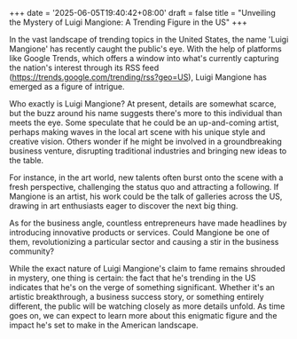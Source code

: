 +++
date = '2025-06-05T19:40:42+08:00'
draft = false
title = "Unveiling the Mystery of Luigi Mangione: A Trending Figure in the US"
+++

In the vast landscape of trending topics in the United States, the name 'Luigi Mangione' has recently caught the public's eye. With the help of platforms like Google Trends, which offers a window into what's currently capturing the nation's interest through its RSS feed (https://trends.google.com/trending/rss?geo=US), Luigi Mangione has emerged as a figure of intrigue.

Who exactly is Luigi Mangione? At present, details are somewhat scarce, but the buzz around his name suggests there's more to this individual than meets the eye. Some speculate that he could be an up-and-coming artist, perhaps making waves in the local art scene with his unique style and creative vision. Others wonder if he might be involved in a groundbreaking business venture, disrupting traditional industries and bringing new ideas to the table.

For instance, in the art world, new talents often burst onto the scene with a fresh perspective, challenging the status quo and attracting a following. If Mangione is an artist, his work could be the talk of galleries across the US, drawing in art enthusiasts eager to discover the next big thing.

As for the business angle, countless entrepreneurs have made headlines by introducing innovative products or services. Could Mangione be one of them, revolutionizing a particular sector and causing a stir in the business community?

While the exact nature of Luigi Mangione's claim to fame remains shrouded in mystery, one thing is certain: the fact that he's trending in the US indicates that he's on the verge of something significant. Whether it's an artistic breakthrough, a business success story, or something entirely different, the public will be watching closely as more details unfold. As time goes on, we can expect to learn more about this enigmatic figure and the impact he's set to make in the American landscape.